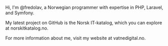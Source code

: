 Hi, I'm @fredolav, a Norwegian programmer with expertise in PHP, Laravel, and Symfony.

My latest project on GitHub is the Norsk IT-katalog, which you can explore at norskitkatalog.no.

For more information about me, visit my website at vatnedigital.no.

<!---
fredolav/fredolav is a ✨ special ✨ repository because its `README.md` (this file) appears on your GitHub profile.
You can click the Preview link to take a look at your changes.
--->
